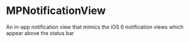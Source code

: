 MPNotificationView
==================

An in-app notification view that mimics the iOS 6 notification views which appear above the status bar